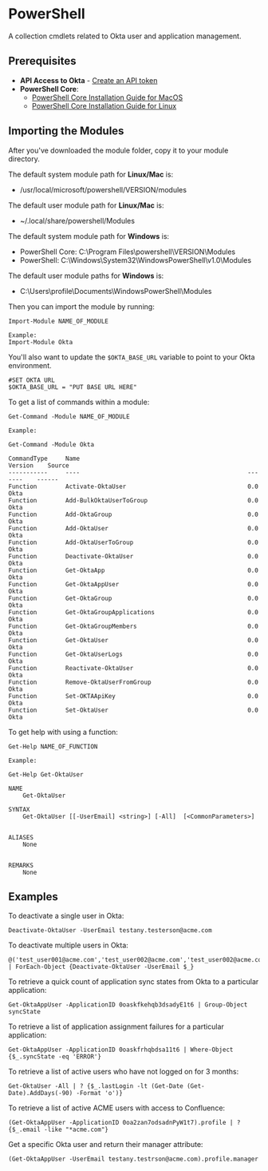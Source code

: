 # PowerShell
A collection cmdlets related to Okta user and application management. 

## Prerequisites

* **API Access to Okta** - [Create an API token](https://developer.okta.com/docs/api/getting_started/getting_a_token)
* **PowerShell Core**:
	* [PowerShell Core Installation Guide for MacOS](https://docs.microsoft.com/en-us/powershell/scripting/setup/installing-powershell-core-on-macos-and-linux?view=powershell-6#macos-1012)
	* [PowerShell Core Installation Guide for Linux](https://docs.microsoft.com/en-us/powershell/scripting/setup/installing-powershell-core-on-macos-and-linux?view=powershell-6#ubuntu-1404)

## Importing the Modules

After you've downloaded the module folder, copy it to your module directory.

The default system module path for **Linux/Mac** is:
* /usr/local/microsoft/powershell/VERSION/modules

The default user module path for **Linux/Mac** is:
* ~/.local/share/powershell/Modules

The default system module path for **Windows** is: 
* PowerShell Core: C:\Program Files\powershell\VERSION\Modules
* PowerShell: C:\Windows\System32\WindowsPowerShell\v1.0\Modules

The default user module paths for **Windows** is:
* C:\Users\profile\Documents\WindowsPowerShell\Modules

Then you can import the module by running: 

```
Import-Module NAME_OF_MODULE

Example:
Import-Module Okta
```

You'll also want to update the `$OKTA_BASE_URL` variable to point to your Okta environment.

```
#SET OKTA URL
$OKTA_BASE_URL = "PUT BASE URL HERE"
```

To get a list of commands within a module:

```
Get-Command -Module NAME_OF_MODULE

Example:

Get-Command -Module Okta

CommandType     Name                                               Version    Source                                                  
-----------     ----                                               -------    ------                                                  
Function        Activate-OktaUser                                  0.0        Okta                                                    
Function        Add-BulkOktaUserToGroup                            0.0        Okta                                                    
Function        Add-OktaGroup                                      0.0        Okta                                                    
Function        Add-OktaUser                                       0.0        Okta                                                    
Function        Add-OktaUserToGroup                                0.0        Okta                                                    
Function        Deactivate-OktaUser                                0.0        Okta                                                    
Function        Get-OktaApp                                        0.0        Okta                                                    
Function        Get-OktaAppUser                                    0.0        Okta                                                    
Function        Get-OktaGroup                                      0.0        Okta                                                    
Function        Get-OktaGroupApplications                          0.0        Okta                                                    
Function        Get-OktaGroupMembers                               0.0        Okta                                                    
Function        Get-OktaUser                                       0.0        Okta                                                    
Function        Get-OktaUserLogs                                   0.0        Okta                                                    
Function        Reactivate-OktaUser                                0.0        Okta                                                    
Function        Remove-OktaUserFromGroup                           0.0        Okta                                                    
Function        Set-OKTAApiKey                                     0.0        Okta                                                    
Function        Set-OktaUser                                       0.0        Okta                                                

```

To get help with using a function:

```
Get-Help NAME_OF_FUNCTION

Example:

Get-Help Get-OktaUser

NAME
    Get-OktaUser
    
SYNTAX
    Get-OktaUser [[-UserEmail] <string>] [-All]  [<CommonParameters>]
    

ALIASES
    None
    

REMARKS
    None

```

## Examples

To deactivate a single user in Okta:
```
Deactivate-OktaUser -UserEmail testany.testerson@acme.com
```

To deactivate multiple users in Okta:
```
@('test_user001@acme.com','test_user002@acme.com','test_user002@acme.com') | ForEach-Object {Deactivate-OktaUser -UserEmail $_}
```

To retrieve a quick count of application sync states from Okta to a particular application:
```
Get-OktaAppUser -ApplicationID 0oaskfkehqb3dsadyE1t6 | Group-Object syncState
```

To retrieve a list of application assignment failures for a particular application:
```
Get-OktaAppUser -ApplicationID 0oaskfrhqbdsa11t6 | Where-Object {$_.syncState -eq 'ERROR'}
```

To retrieve a list of active users who have not logged on for 3 months:
```
Get-OktaUser -All | ? {$_.lastLogin -lt (Get-Date (Get-Date).AddDays(-90) -Format 'o')}
```

To retrieve a list of active ACME users with access to Confluence:
```
(Get-OktaAppUser -ApplicationID 0oa2zan7odsadnPyW1t7).profile | ? {$_.email -like "*acme.com"}
```

Get a specific Okta user and return their manager attribute:
```
(Get-OktaAppUser -UserEmail testany.testrson@acme.com).profile.manager
```
